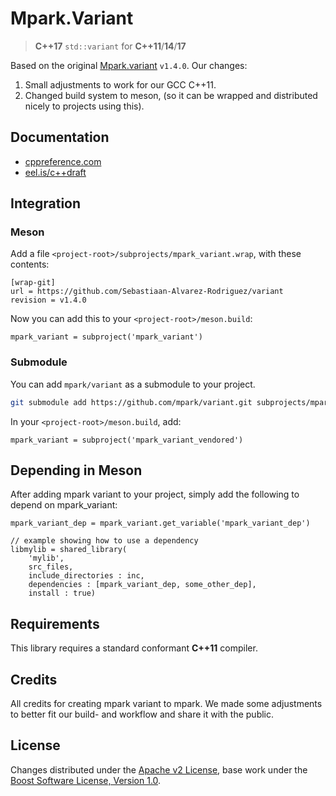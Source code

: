 # Mpark.Variant

> __C++17__ `std::variant` for __C++11__/__14__/__17__

Based on the original [Mpark.variant](https://github.com/mpark/variant) `v1.4.0`.
Our changes:
 1. Small adjustments to work for our GCC C++11.
 2. Changed build system to meson, (so it can be wrapped and distributed nicely to projects using this).


## Documentation

  - [cppreference.com](http://en.cppreference.com/w/cpp/utility/variant)
  - [eel.is/c++draft](http://eel.is/c++draft/variant)

## Integration

### Meson

Add a file `<project-root>/subprojects/mpark_variant.wrap`, with these contents:
```
[wrap-git]
url = https://github.com/Sebastiaan-Alvarez-Rodriguez/variant
revision = v1.4.0
```

Now you can add this to your `<project-root>/meson.build`:
```
mpark_variant = subproject('mpark_variant')
```

### Submodule

You can add `mpark/variant` as a submodule to your project.

```bash
git submodule add https://github.com/mpark/variant.git subprojects/mpark_variant_vendored
```

In your `<project-root>/meson.build`, add:
```
mpark_variant = subproject('mpark_variant_vendored')
```

## Depending in Meson
After adding mpark variant to your project, simply add the following to depend on mpark_variant:
```
mpark_variant_dep = mpark_variant.get_variable('mpark_variant_dep')

// example showing how to use a dependency
libmylib = shared_library(
    'mylib',
    src_files,
    include_directories : inc,
    dependencies : [mpark_variant_dep, some_other_dep],
    install : true)
```

## Requirements

This library requires a standard conformant __C++11__ compiler.


## Credits
All credits for creating mpark variant to mpark.
We made some adjustments to better fit our build- and workflow and share it with the public.

## License

Changes distributed under the [Apache v2 License](LICENSE),
base work under the [Boost Software License, Version 1.0](sublicense/LICENSE.md).
